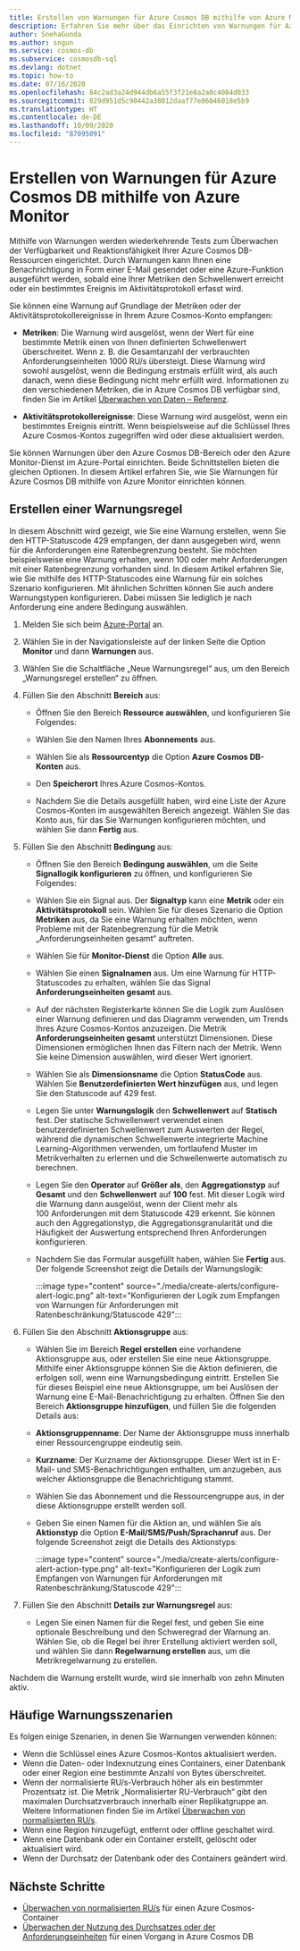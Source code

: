 ```yaml
---
title: Erstellen von Warnungen für Azure Cosmos DB mithilfe von Azure Monitor
description: Erfahren Sie mehr über das Einrichten von Warnungen für Azure Cosmos DB mithilfe von Azure Monitor.
author: SnehaGunda
ms.author: sngun
ms.service: cosmos-db
ms.subservice: cosmosdb-sql
ms.devlang: dotnet
ms.topic: how-to
ms.date: 07/16/2020
ms.openlocfilehash: 84c2ad3a24d944db6a55f3f21e8a2a0c4084d033
ms.sourcegitcommit: 829d951d5c90442a38012daaf77e86046018e5b9
ms.translationtype: HT
ms.contentlocale: de-DE
ms.lasthandoff: 10/09/2020
ms.locfileid: "87095091"
---
```

# <a name="create-alerts-for-azure-cosmos-db-using-azure-monitor"></a>Erstellen von Warnungen für Azure Cosmos DB mithilfe von Azure Monitor

Mithilfe von Warnungen werden wiederkehrende Tests zum Überwachen der Verfügbarkeit und Reaktionsfähigkeit Ihrer Azure Cosmos DB-Ressourcen eingerichtet. Durch Warnungen kann Ihnen eine Benachrichtigung in Form einer E-Mail gesendet oder eine Azure-Funktion ausgeführt werden, sobald eine Ihrer Metriken den Schwellenwert erreicht oder ein bestimmtes Ereignis im Aktivitätsprotokoll erfasst wird.

Sie können eine Warnung auf Grundlage der Metriken oder der Aktivitätsprotokollereignisse in Ihrem Azure Cosmos-Konto empfangen:

* **Metriken**: Die Warnung wird ausgelöst, wenn der Wert für eine bestimmte Metrik einen von Ihnen definierten Schwellenwert überschreitet. Wenn z. B. die Gesamtanzahl der verbrauchten Anforderungseinheiten 1000 RU/s übersteigt. Diese Warnung wird sowohl ausgelöst, wenn die Bedingung erstmals erfüllt wird, als auch danach, wenn diese Bedingung nicht mehr erfüllt wird. Informationen zu den verschiedenen Metriken, die in Azure Cosmos DB verfügbar sind, finden Sie im Artikel [Überwachen von Daten – Referenz](monitor-cosmos-db-reference.md#metrics).

* **Aktivitätsprotokollereignisse**: Diese Warnung wird ausgelöst, wenn ein bestimmtes Ereignis eintritt. Wenn beispielsweise auf die Schlüssel Ihres Azure Cosmos-Kontos zugegriffen wird oder diese aktualisiert werden.

Sie können Warnungen über den Azure Cosmos DB-Bereich oder den Azure Monitor-Dienst im Azure-Portal einrichten. Beide Schnittstellen bieten die gleichen Optionen. In diesem Artikel erfahren Sie, wie Sie Warnungen für Azure Cosmos DB mithilfe von Azure Monitor einrichten können.

## <a name="create-an-alert-rule"></a>Erstellen einer Warnungsregel

In diesem Abschnitt wird gezeigt, wie Sie eine Warnung erstellen, wenn Sie den HTTP-Statuscode 429 empfangen, der dann ausgegeben wird, wenn für die Anforderungen eine Ratenbegrenzung besteht. Sie möchten beispielsweise eine Warnung erhalten, wenn 100 oder mehr Anforderungen mit einer Ratenbegrenzung vorhanden sind. In diesem Artikel erfahren Sie, wie Sie mithilfe des HTTP-Statuscodes eine Warnung für ein solches Szenario konfigurieren. Mit ähnlichen Schritten können Sie auch andere Warnungstypen konfigurieren. Dabei müssen Sie lediglich je nach Anforderung eine andere Bedingung auswählen.

1. Melden Sie sich beim [Azure-Portal](https://portal.azure.com/) an.

1. Wählen Sie in der Navigationsleiste auf der linken Seite die Option **Monitor** und dann **Warnungen** aus.

1. Wählen Sie die Schaltfläche „Neue Warnungsregel“ aus, um den Bereich „Warnungsregel erstellen“ zu öffnen.  

1. Füllen Sie den Abschnitt **Bereich** aus:

   * Öffnen Sie den Bereich **Ressource auswählen**, und konfigurieren Sie Folgendes:

   * Wählen Sie den Namen Ihres **Abonnements** aus.

   * Wählen Sie als **Ressourcentyp** die Option **Azure Cosmos DB-Konten** aus.

   * Den **Speicherort** Ihres Azure Cosmos-Kontos.

   * Nachdem Sie die Details ausgefüllt haben, wird eine Liste der Azure Cosmos-Konten im ausgewählten Bereich angezeigt. Wählen Sie das Konto aus, für das Sie Warnungen konfigurieren möchten, und wählen Sie dann **Fertig** aus.

1. Füllen Sie den Abschnitt **Bedingung** aus:

   * Öffnen Sie den Bereich **Bedingung auswählen**, um die Seite **Signallogik konfigurieren** zu öffnen, und konfigurieren Sie Folgendes:

   * Wählen Sie ein Signal aus. Der **Signaltyp** kann eine **Metrik** oder ein **Aktivitätsprotokoll** sein. Wählen Sie für dieses Szenario die Option **Metriken** aus, da Sie eine Warnung erhalten möchten, wenn Probleme mit der Ratenbegrenzung für die Metrik „Anforderungseinheiten gesamt“ auftreten.

   * Wählen Sie für **Monitor-Dienst** die Option **Alle** aus.

   * Wählen Sie einen **Signalnamen** aus. Um eine Warnung für HTTP-Statuscodes zu erhalten, wählen Sie das Signal **Anforderungseinheiten gesamt** aus.

   * Auf der nächsten Registerkarte können Sie die Logik zum Auslösen einer Warnung definieren und das Diagramm verwenden, um Trends Ihres Azure Cosmos-Kontos anzuzeigen. Die Metrik **Anforderungseinheiten gesamt** unterstützt Dimensionen. Diese Dimensionen ermöglichen Ihnen das Filtern nach der Metrik. Wenn Sie keine Dimension auswählen, wird dieser Wert ignoriert.

   * Wählen Sie als **Dimensionsname** die Option **StatusCode** aus. Wählen Sie **Benutzerdefinierten Wert hinzufügen** aus, und legen Sie den Statuscode auf 429 fest.

   * Legen Sie unter **Warnungslogik** den **Schwellenwert** auf **Statisch** fest. Der statische Schwellenwert verwendet einen benutzerdefinierten Schwellenwert zum Auswerten der Regel, während die dynamischen Schwellenwerte integrierte Machine Learning-Algorithmen verwenden, um fortlaufend Muster im Metrikverhalten zu erlernen und die Schwellenwerte automatisch zu berechnen.

   * Legen Sie den **Operator** auf **Größer als**, den **Aggregationstyp** auf **Gesamt** und den **Schwellenwert** auf **100** fest. Mit dieser Logik wird die Warnung dann ausgelöst, wenn der Client mehr als 100 Anforderungen mit dem Statuscode 429 erkennt. Sie können auch den Aggregationstyp, die Aggregationsgranularität und die Häufigkeit der Auswertung entsprechend Ihren Anforderungen konfigurieren.

   * Nachdem Sie das Formular ausgefüllt haben, wählen Sie **Fertig** aus. Der folgende Screenshot zeigt die Details der Warnungslogik:

     :::image type="content" source="./media/create-alerts/configure-alert-logic.png" alt-text="Konfigurieren der Logik zum Empfangen von Warnungen für Anforderungen mit Ratenbeschränkung/Statuscode 429":::

1. Füllen Sie den Abschnitt **Aktionsgruppe** aus:

   * Wählen Sie im Bereich **Regel erstellen** eine vorhandene Aktionsgruppe aus, oder erstellen Sie eine neue Aktionsgruppe. Mithilfe einer Aktionsgruppe können Sie die Aktion definieren, die erfolgen soll, wenn eine Warnungsbedingung eintritt. Erstellen Sie für dieses Beispiel eine neue Aktionsgruppe, um bei Auslösen der Warnung eine E-Mail-Benachrichtigung zu erhalten. Öffnen Sie den Bereich **Aktionsgruppe hinzufügen**, und füllen Sie die folgenden Details aus:

   * **Aktionsgruppenname**: Der Name der Aktionsgruppe muss innerhalb einer Ressourcengruppe eindeutig sein.

   * **Kurzname**: Der Kurzname der Aktionsgruppe. Dieser Wert ist in E-Mail- und SMS-Benachrichtigungen enthalten, um anzugeben, aus welcher Aktionsgruppe die Benachrichtigung stammt.

   * Wählen Sie das Abonnement und die Ressourcengruppe aus, in der diese Aktionsgruppe erstellt werden soll.  

   * Geben Sie einen Namen für die Aktion an, und wählen Sie als **Aktionstyp** die Option **E-Mail/SMS/Push/Sprachanruf** aus. Der folgende Screenshot zeigt die Details des Aktionstyps:

     :::image type="content" source="./media/create-alerts/configure-alert-action-type.png" alt-text="Konfigurieren der Logik zum Empfangen von Warnungen für Anforderungen mit Ratenbeschränkung/Statuscode 429":::

1. Füllen Sie den Abschnitt **Details zur Warnungsregel** aus:

   * Legen Sie einen Namen für die Regel fest, und geben Sie eine optionale Beschreibung und den Schweregrad der Warnung an. Wählen Sie, ob die Regel bei ihrer Erstellung aktiviert werden soll, und wählen Sie dann **Regelwarnung erstellen** aus, um die Metrikregelwarnung zu erstellen.

Nachdem die Warnung erstellt wurde, wird sie innerhalb von zehn Minuten aktiv.

## <a name="common-alerting-scenarios"></a>Häufige Warnungsszenarien

Es folgen einige Szenarien, in denen Sie Warnungen verwenden können:

* Wenn die Schlüssel eines Azure Cosmos-Kontos aktualisiert werden.
* Wenn die Daten- oder Indexnutzung eines Containers, einer Datenbank oder einer Region eine bestimmte Anzahl von Bytes überschreitet.
* Wenn der normalisierte RU/s-Verbrauch höher als ein bestimmter Prozentsatz ist. Die Metrik „Normalisierter RU-Verbrauch“ gibt den maximalen Durchsatzverbrauch innerhalb einer Replikatgruppe an. Weitere Informationen finden Sie im Artikel [Überwachen von normalisierten RU/s](monitor-normalized-request-units.md).  
* Wenn eine Region hinzugefügt, entfernt oder offline geschaltet wird.
* Wenn eine Datenbank oder ein Container erstellt, gelöscht oder aktualisiert wird.
* Wenn der Durchsatz der Datenbank oder des Containers geändert wird.

## <a name="next-steps"></a>Nächste Schritte

* [Überwachen von normalisierten RU/s](monitor-normalized-request-units.md) für einen Azure Cosmos-Container
* [Überwachen der Nutzung des Durchsatzes oder der Anforderungseinheiten](monitor-request-unit-usage.md) für einen Vorgang in Azure Cosmos DB